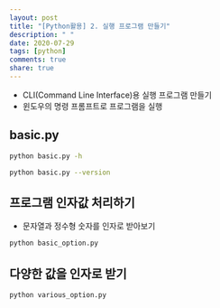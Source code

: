 ```yaml
---
layout: post
title: "[Python활용] 2. 실행 프로그램 만들기"
description: " "
date: 2020-07-29
tags: [python]
comments: true
share: true
---
```



- CLI(Command Line Interface)용 실행 프로그램 만들기
- 윈도우의 명령 프롬프트로 프로그램을 실행

## basic.py

```bash
python basic.py -h
```

```bash
python basic.py --version
```

## 프로그램 인자값 처리하기

- 문자열과 정수형 숫자를 인자로 받아보기

```bash
python basic_option.py
```

## 다양한 값을 인자로 받기

```bash
python various_option.py
```
